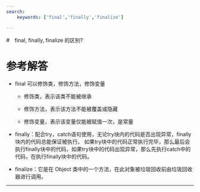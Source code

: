 ```yaml
---
search:
    keywords: ['final','finally','finalize']

---
```



#　final, finally, finalize 的区别?

# 参考解答

* final 可以修饰类，修饰方法，修饰变量

    * 修饰类，表示该类不能被继承

    * 修饰方法，表示该方法不能被覆盖或隐藏

    * 修饰变量，表示该变量仅能被赋值一次，是常量

* finally：配合try，catch语句使用，无论try块内的代码是否出现异常，finally块内的代码总能保证被执行。
  如果try块中的代码正常执行完毕，那么最后会执行finally块中的代码，如果try块中的代码出现异常，那么先执行catch中的代码，在执行finally块中的代码。

* finalize：它是在 Object 类中的一个方法，在此对象被垃圾回收前由垃圾回收器进行调用。

---